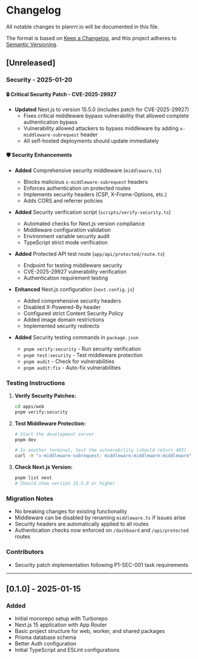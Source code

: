 # Changelog

All notable changes to planrrr.io will be documented in this file.

The format is based on [Keep a Changelog](https://keepachangelog.com/en/1.1.0/),
and this project adheres to [Semantic Versioning](https://semver.org/spec/v2.0.0.html).

## [Unreleased]

### Security - 2025-01-20

#### 🔒 Critical Security Patch - CVE-2025-29927

- **Updated** Next.js to version 15.5.0 (includes patch for CVE-2025-29927)
  - Fixes critical middleware bypass vulnerability that allowed complete authentication bypass
  - Vulnerability allowed attackers to bypass middleware by adding `x-middleware-subrequest` header
  - All self-hosted deployments should update immediately

#### 🛡️ Security Enhancements

- **Added** Comprehensive security middleware (`middleware.ts`)
  - Blocks malicious `x-middleware-subrequest` headers
  - Enforces authentication on protected routes
  - Implements security headers (CSP, X-Frame-Options, etc.)
  - Adds CORS and referrer policies

- **Added** Security verification script (`scripts/verify-security.ts`)
  - Automated checks for Next.js version compliance
  - Middleware configuration validation
  - Environment variable security audit
  - TypeScript strict mode verification

- **Added** Protected API test route (`app/api/protected/route.ts`)
  - Endpoint for testing middleware security
  - CVE-2025-29927 vulnerability verification
  - Authentication requirement testing

- **Enhanced** Next.js configuration (`next.config.js`)
  - Added comprehensive security headers
  - Disabled X-Powered-By header
  - Configured strict Content Security Policy
  - Added image domain restrictions
  - Implemented security redirects

- **Added** Security testing commands in `package.json`
  - `pnpm verify:security` - Run security verification
  - `pnpm test:security` - Test middleware protection
  - `pnpm audit` - Check for vulnerabilities
  - `pnpm audit:fix` - Auto-fix vulnerabilities

### Testing Instructions

1. **Verify Security Patches:**
   ```bash
   cd apps/web
   pnpm verify:security
   ```

2. **Test Middleware Protection:**
   ```bash
   # Start the development server
   pnpm dev

   # In another terminal, test the vulnerability (should return 403)
   curl -H "x-middleware-subrequest: middleware:middleware:middleware" http://localhost:3000/api/protected
   ```

3. **Check Next.js Version:**
   ```bash
   pnpm list next
   # Should show version 15.5.0 or higher
   ```

### Migration Notes

- No breaking changes for existing functionality
- Middleware can be disabled by renaming `middleware.ts` if issues arise
- Security headers are automatically applied to all routes
- Authentication checks now enforced on `/dashboard` and `/api/protected` routes

### Contributors

- Security patch implementation following P1-SEC-001 task requirements

---

## [0.1.0] - 2025-01-15

### Added
- Initial monorepo setup with Turborepo
- Next.js 15 application with App Router
- Basic project structure for web, worker, and shared packages
- Prisma database schema
- Better Auth configuration
- Initial TypeScript and ESLint configurations